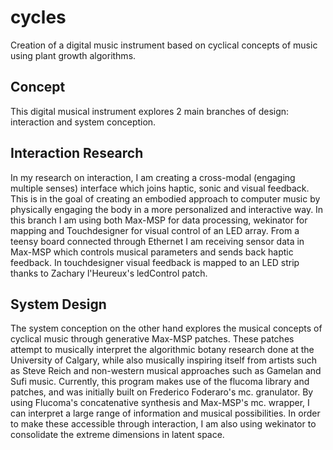 # cycles
Creation of a digital music instrument based on cyclical concepts of music using plant growth algorithms.

## Concept
This digital musical instrument explores 2 main branches of design: interaction and system conception. 

## Interaction Research
In my research on interaction, I am creating a cross-modal (engaging multiple senses) interface which joins haptic, sonic and visual feedback. This is in the goal of creating an embodied approach to computer music by physically engaging the body in a more personalized and interactive way. 
In this branch I am using both Max-MSP for data processing, wekinator for mapping and Touchdesigner for visual control of an LED array.
From a teensy board connected through Ethernet I am receiving sensor data in Max-MSP which controls musical parameters and sends back haptic feedback. In touchdesigner visual feedback is mapped to an LED strip thanks to Zachary l'Heureux's ledControl patch.


## System Design
The system conception on the other hand explores the musical concepts of cyclical music through generative Max-MSP patches. These patches attempt to musically interpret the algorithmic botany research done at the University of Calgary, while also musically inspiring itself from artists such as Steve Reich and non-western musical approaches such as Gamelan and Sufi music.
Currently, this program makes use of the flucoma library and patches, and was initially built on Frederico Foderaro's mc. granulator. By using Flucoma's concatenative synthesis and Max-MSP's mc. wrapper, I can interpret a large range of information and musical possibilities. In order to make these accessible through interaction, I am also using wekinator to consolidate the extreme dimensions in latent space. 





